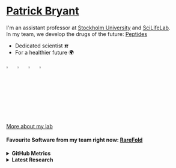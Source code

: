 
# [Patrick Bryant](https://patrickbryantlab.github.io)
I'm an assistant professor at [Stockholm University](https://www.su.se/department-of-molecular-biosciences-the-wenner-gren-institute/) and [SciLifeLab](https://www.scilifelab.se). \
In my team, we develop the drugs of the future: [Peptides](https://en.wikipedia.org/wiki/Peptide)
- Dedicated scientist 𝞹
- For a healthier future 🌍

[<img src="https://img.icons8.com/?size=100&id=79076&format=png&color=000000" width="3.5%"/>](https://scholar.google.com/citations?user=KPlaFQQAAAAJ&hl=en&oi=ao) &nbsp;
[<img src="https://img.icons8.com/color/48/000000/twitter.png" width="3.5%"/>](https://twitter.com/Patrick18287926)  &nbsp;
[<img src="https://img.icons8.com/color/48/000000/linkedin.png" width="3.5%"/>](https://www.linkedin.com/in/patrick-bryant-phd/) &nbsp;
<a href="mailto:patrick.bryant@scilifelab.se"> <img src="https://img.icons8.com/fluent/48/000000/gmail.png" width="3.5%"/>

[More about my lab](https://patrickbryantlab.github.io)

#### Favourite Software from my team right now: [RareFold](https://github.com/patrickbryant1/RareFold)

<div align="left">
    <details>
        <summary><b>GitHub Metrics</b></summary>
    <br>

[![Stats](https://github-readme-stats.vercel.app/api?username=patrickbryant1&show_icons=true)](https://github-readme-stats.vercel.app/api?username=patrickbryant1&show_icons=true&theme=radical)&nbsp; &nbsp; &nbsp; &nbsp; &nbsp; &nbsp; &nbsp; &nbsp; &nbsp; &nbsp;
</div>

<div align="left">
    <details>
        <summary><b>Latest Research</b></summary>
    <br>

[Noncanonical amino acids](https://www.biorxiv.org/content/10.1101/2025.05.19.654846v1)
<img src="https://patrickbryantlab.github.io/assets/cyclic_rare.gif" width="3.5%"/> &nbsp;

[HIV inhibitor](https://www.biorxiv.org/content/10.1101/2025.04.30.651413v1) \
[Metabolic disease](https://www.biorxiv.org/content/10.1101/2025.06.06.658268v1)
